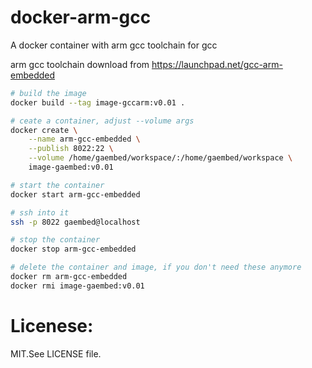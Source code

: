 # docker-arm-gcc
A docker container  with arm gcc toolchain for gcc


arm gcc toolchain download from https://launchpad.net/gcc-arm-embedded


```bash
# build the image
docker build --tag image-gccarm:v0.01 .

# ceate a container, adjust --volume args
docker create \
    --name arm-gcc-embedded \
    --publish 8022:22 \
    --volume /home/gaembed/workspace/:/home/gaembed/workspace \
    image-gaembed:v0.01

# start the container
docker start arm-gcc-embedded

# ssh into it
ssh -p 8022 gaembed@localhost

# stop the container
docker stop arm-gcc-embedded

# delete the container and image, if you don't need these anymore
docker rm arm-gcc-embedded
docker rmi image-gaembed:v0.01
```


# Licenese:
MIT.See LICENSE file.

